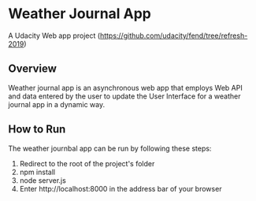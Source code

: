 # Weather Journal App
A Udacity Web app project (https://github.com/udacity/fend/tree/refresh-2019)

## Overview
Weather journal app is an asynchronous web app that employs Web API and data entered by the user to update the User Interface for a weather journal app in a dynamic way. 

## How to Run
The weather journbal app can be run by following these steps:
1. Redirect to the root of the project's folder
2. npm install
3. node server.js
4. Enter http://localhost:8000 in the address bar of your browser
   
